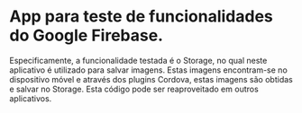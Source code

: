 # App para teste de funcionalidades do Google Firebase.
Especificamente, a funcionalidade testada é o Storage, no qual neste aplicativo é utilizado para salvar imagens. Estas imagens encontram-se 
no dispositivo móvel e através dos plugins Cordova, estas imagens são obtidas e salvar no Storage. Esta código pode ser reaproveitado em outros
aplicativos.
